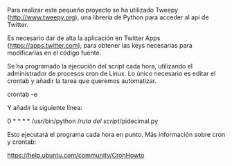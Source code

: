 Para realizar este pequeño proyecto se ha utilizado Tweepy (http://www.tweepy.org), una librería de Python para acceder al api de Twitter.

Es necesario dar de alta la aplicación en Twitter Apps (https://apps.twitter.com), para obtener las keys necesarias para modificarlas en el código fuente.

Se ha programado la ejecución del script cada hora, utilizando el administrador de procesos cron de Linux. Lo único necesario es editar el crontab y añadir la tarea que queremos automatizar.

crontab -e

Y añadir la siguiente línea:

0 * * * * /usr/bin/python /*ruta del script*/pidecimal.py

Esto ejecutará el programa cada hora en punto. Más información sobre cron y crontab:

https://help.ubuntu.com/community/CronHowto
